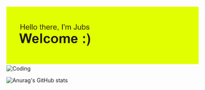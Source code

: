 [![MasterHead](./header.png)](https://github.com/JubsHereMan)
<img  alt="Coding" width="1000"  src="https://i.giphy.com/media/v1.Y2lkPTc5MGI3NjExYW5vaWR4dG4xbGxoMjdxZ3B3aHB5aGQyb2F6eWRhdTgwN2J6Zm11ZCZlcD12MV9pbnRlcm5hbF9naWZfYnlfaWQmY3Q9Zw/jVAt83ieT49H6ja5Ty/giphy.gif">

![Anurag's GitHub stats](https://github-readme-stats.vercel.app/api?username=jubshereman_icons=true&theme=transparent)


